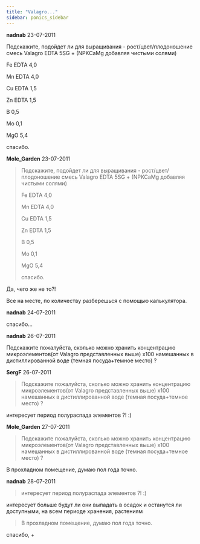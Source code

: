 ```yaml
---
title: "Valagro..."
sidebar: ponics_sidebar
---
```


**nadnab** 23-07-2011

Подскажите, подойдет ли для выращивания - рост/цвет/плодоношение смесь Valagro EDTA 5SG + (NPKCaMg добавляя чистыми солями)

Fe ЕDТА 4,0

Mn ЕDТА 4,0

Cu ЕDТА 1,5

Zn ЕDТА 1,5

B 0,5

Mo 0,1

MgO 5,4

спасибо.


**Mole_Garden** 23-07-2011

> Подскажите, подойдет ли для выращивания - рост/цвет/плодоношение смесь Valagro EDTA 5SG + (NPKCaMg добавляя чистыми солями)
> 
> Fe ЕDТА 4,0
> 
> Mn ЕDТА 4,0
> 
> Cu ЕDТА 1,5
> 
> Zn ЕDТА 1,5
> 
> B 0,5
> 
> Mo 0,1
> 
> MgO 5,4
> 
> спасибо.

Да, чего же не то?! 

Все на месте, по количеству разберешься с помощью калькулятора. 


**nadnab** 24-07-2011

спасибо...


**nadnab** 26-07-2011

Подскажите пожалуйста, сколько можно хранить концентрацию микроэлементов(от Valagro представленных выше) х100 намешанных в дистиллированной воде (темная посуда+темное место) ?


**SergF** 26-07-2011

> Подскажите пожалуйста, сколько можно хранить концентрацию микроэлементов(от Valagro представленных выше) х100 намешанных в дистиллированной воде (темная посуда+темное место) ?

интересует период полураспада элементов ?! :)


**Mole_Garden** 27-07-2011

> Подскажите пожалуйста, сколько можно хранить концентрацию микроэлементов(от Valagro представленных выше) х100 намешанных в дистиллированной воде (темная посуда+темное место) ?

В прохладном помещение, думаю пол года точно. 


**nadnab** 28-07-2011

> интересует период полураспада элементов ?! :)

интересует больше будут ли они выпадать в осадок и останутся ли доступными, на всем периоде хранения, растениям

> В прохладном помещение, думаю пол года точно.

спасибо, +



